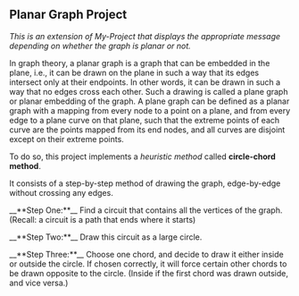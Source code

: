 ## Planar Graph Project

<p><em>This is an extension of My-Project that displays the appropriate message depending on whether the graph is planar or not.</em></p>
<p>In graph theory, a planar graph is a graph that can be embedded in the plane, i.e., it can be drawn on the plane in such a way that its edges intersect only at their endpoints. In other words, it can be drawn in such a way that no edges cross each other. Such a drawing is called a plane graph or planar embedding of the graph. A plane graph can be defined as a planar graph with a mapping from every node to a point on a plane, and from every edge to a plane curve on that plane, such that the extreme points of each curve are the points mapped from its end nodes, and all curves are disjoint except on their extreme points.</p>
<p>To do so, this project implements a <i>heuristic method</i> called <strong>circle-chord method</strong>.</p>
<p>It consists of a step-by-step method of drawing the graph, edge-by-edge without crossing any edges.
</p>
<p>__**Step One:**__  Find a circuit that contains all the vertices of the graph.	(Recall: a circuit is a path that ends where it starts)
</p>
<p>__**Step Two:**__  Draw this circuit as a large circle.</p>
<p>__**Step Three:**__ Choose one chord, and decide to draw it either inside or outside the circle. If chosen correctly, it will force certain other chords to be drawn opposite to the circle. (Inside if the first chord was drawn outside, and vice versa.)
</p>

